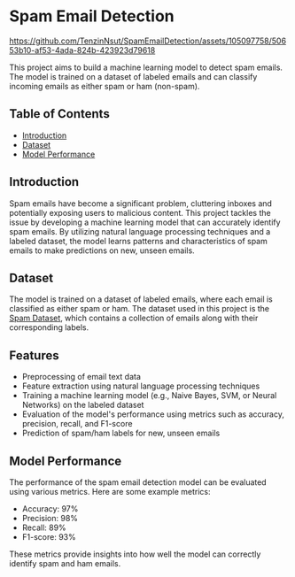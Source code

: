 
# Spam Email Detection

https://github.com/TenzinNsut/SpamEmailDetection/assets/105097758/50653b10-af53-4ada-824b-423923d79618


This project aims to build a machine learning model to detect spam emails. The model is trained on a dataset of labeled emails and can classify incoming emails as either spam or ham (non-spam).

## Table of Contents
- [Introduction](#introduction)
- [Dataset](#dataset)
- [Model Performance](#model-performance)

## Introduction
Spam emails have become a significant problem, cluttering inboxes and potentially exposing users to malicious content. This project tackles the issue by developing a machine learning model that can accurately identify spam emails. By utilizing natural language processing techniques and a labeled dataset, the model learns patterns and characteristics of spam emails to make predictions on new, unseen emails.

## Dataset
The model is trained on a dataset of labeled emails, where each email is classified as either spam or ham. The dataset used in this project is the [Spam Dataset](https://www.kaggle.com/datasets/bagavathypriya/spam-ham-dataset/data), which contains a collection of emails along with their corresponding labels.

## Features
- Preprocessing of email text data
- Feature extraction using natural language processing techniques
- Training a machine learning model (e.g., Naive Bayes, SVM, or Neural Networks) on the labeled dataset
- Evaluation of the model's performance using metrics such as accuracy, precision, recall, and F1-score
- Prediction of spam/ham labels for new, unseen emails

## Model Performance
The performance of the spam email detection model can be evaluated using various metrics. Here are some example metrics:

- Accuracy: 97%
- Precision: 98%
- Recall: 89%
- F1-score: 93%

These metrics provide insights into how well the model can correctly identify spam and ham emails.
